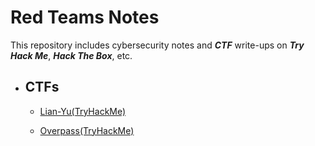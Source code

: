 # Red Teams Notes



This repository includes cybersecurity notes and ***CTF*** write-ups on ***Try Hack Me***, ***Hack The Box***, etc.


* ## CTFs
    - [Lian-Yu(TryHackMe)](labs/lian-yu/report.md)
    
    - [Overpass(TryHackMe)](labs/overpass/report.md)


    
